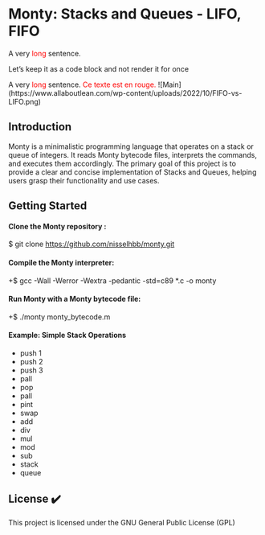 
# Monty: Stacks and Queues - LIFO, FIFO
A very <span style='color: red;'>long</span> sentence.

<html>
<body>
<p>Let’s keep it as a code block and not render it for once</p>
A very <span style='color: red;'>long</span> sentence.
<span style="color:red;">Ce texte est en rouge.</span>
</body>
</html>
![Main](https://www.allaboutlean.com/wp-content/uploads/2022/10/FIFO-vs-LIFO.png)

## Introduction
Monty is a minimalistic programming language that operates on a stack or queue of integers. It reads Monty bytecode files, interprets the commands, and executes them accordingly. The primary goal of this project is to provide a clear and concise implementation of Stacks and Queues, helping users grasp their functionality and use cases.

## Getting Started

#### Clone the Monty repository :
$ git clone https://github.com/nisselhbb/monty.git

#### Compile the Monty interpreter:
+$ gcc -Wall -Werror -Wextra -pedantic -std=c89 *.c -o monty

#### Run Monty with a Monty bytecode file:
+$ ./monty monty_bytecode.m


#### Example: Simple Stack Operations
- push 1
- push 2
- push 3
- pall
- pop
- pall
- pint
- swap
- add
- div
- mul
- mod
- sub
- stack
- queue

## License ✔️

This project is licensed under the GNU General Public License (GPL)